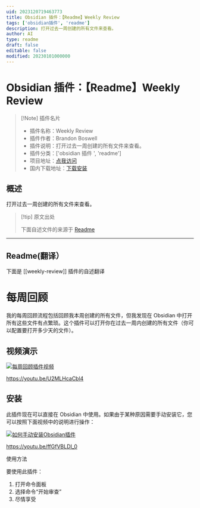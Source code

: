 ```yaml
---
uid: 2023120719463773
title: Obsidian 插件：【Readme】Weekly Review
tags: ['obsidian插件', 'readme']
description: 打开过去一周创建的所有文件来查看。
author: AI
type: readme
draft: false
editable: false
modified: 20230101000000
---
```


# Obsidian 插件：【Readme】Weekly Review

> [!Note] 插件名片
> - 插件名称：Weekly Review
> - 插件作者：Brandon Boswell
> - 插件说明：打开过去一周创建的所有文件来查看。
> - 插件分类：['obsidian 插件 ', 'readme']
> - 项目地址：[点我访问](https://github.com/brandonkboswell/weekly-review)
> - 国内下载地址：[下载安装](https://pkmer.cn/products/plugin/pluginMarket/?weekly-review)

## 概述

打开过去一周创建的所有文件来查看。

> [!tip] 原文出处
>
>下面自述文件的来源于 [Readme](https://ghproxy.net/https://raw.githubusercontent.com/brandonkboswell/weekly-review/master/README.md)
>

---

## Readme(翻译）

下面是 [[weekly-review]] 插件的自述翻译

# 每周回顾

我的每周回顾流程包括回顾我本周创建的所有文件，但我发现在 Obsidian 中打开所有这些文件有点繁琐。这个插件可以打开你在过去一周内创建的所有文件（你可以配置要打开多少天的文件）。

## 视频演示

[![每周回顾插件视频](https://cdn.pkmer.cn/covers/weekly-review_1_0.jpeg!pkmer)](https://www.youtube.com/watch?v=U2MLHcaCbl4)

<https://youtu.be/U2MLHcaCbl4>

## 安装

此插件现在可以直接在 Obsidian 中使用。如果由于某种原因需要手动安装它，您可以按照下面视频中的说明进行操作：

[![如何手动安装Obsidian插件](https://cdn.pkmer.cn/covers/weekly-review_1_1.jpeg!pkmer)](https://www.youtube.com/watch?v=ffGfVBLDI_0)

<https://youtu.be/ffGfVBLDI_0>

使用方法

要使用此插件：

1. 打开命令面板
2. 选择命令“开始审查”
3. 尽情享受



